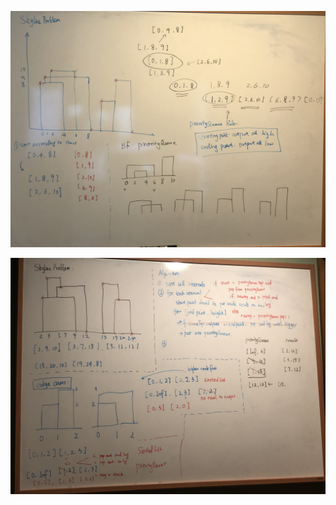 ![Skyline problem](./images/skylineProblem.jpg)

![Skyline problem](./images/skylineProblem_Second.jpg)
